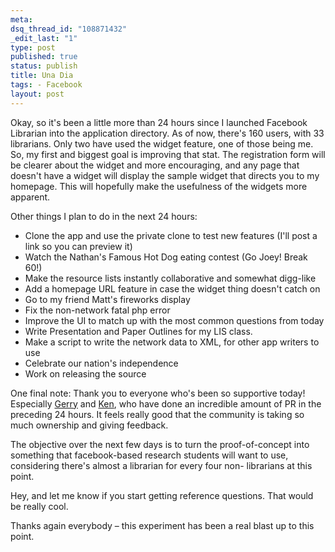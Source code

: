 ```yaml
--- 
meta: 
dsq_thread_id: "108871432" 
_edit_last: "1" 
type: post 
published: true 
status: publish 
title: Una Dia 
tags: - Facebook 
layout: post 
--- 
```


Okay, so it's been a little more than 24 hours since I launched Facebook Librarian into the application directory. As of now, there's 160 users, with 33 librarians. Only two have used the widget feature, one of those being me. So, my first and biggest goal is improving that stat. The registration form will be clearer about the widget and more encouraging, and any page that doesn't have a widget will display the sample widget that directs you to my homepage. This will hopefully make the usefulness of the widgets more apparent.

Other things I plan to do in the next 24 hours: 

  * Clone the app and use the private clone to test new features (I'll post a link so you can preview it)
  * Watch the Nathan's Famous Hot Dog eating contest (Go Joey! Break 60!)
  * Make the resource lists instantly collaborative and somewhat digg-like
  * Add a homepage URL feature in case the widget thing doesn't catch on
  * Go to my friend Matt's fireworks display
  * Fix the non-network fatal php error
  * Improve the UI to match up with the most common questions from today
  * Write Presentation and Paper Outlines for my LIS class.
  * Make a script to write the network data to XML, for other app writers to use
  * Celebrate our nation's independence
  * Work on releasing the source

One final note: Thank you to everyone who's been so supportive today! Especially [Gerry](http://onlinesocialnetworks.blogspot.com/) and [Ken](http://www.rss4lib.com/), who have done an incredible amount of PR in the preceding 24 hours. It feels really good that the community is taking so much ownership and giving feedback.

The objective over the next few days is to turn the proof-of-concept into something that facebook-based research students will want to use, considering there's almost a librarian for every four non- librarians at this point.

Hey, and let me know if you start getting reference questions. That would be really cool.

Thanks again everybody – this experiment has been a real blast up to this point.